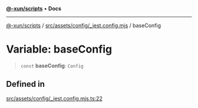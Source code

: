 [**@-xun/scripts**](../../../../../README.md) • **Docs**

***

[@-xun/scripts](../../../../../README.md) / [src/assets/config/\_jest.config.mjs](../README.md) / baseConfig

# Variable: baseConfig

> `const` **baseConfig**: `Config`

## Defined in

[src/assets/config/\_jest.config.mjs.ts:22](https://github.com/Xunnamius/xscripts/blob/f84693679e326b03b40dc7577e79e1f4160b286e/src/assets/config/_jest.config.mjs.ts#L22)
